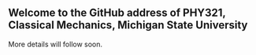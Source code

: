 ## Welcome to the GitHub address of PHY321, Classical Mechanics, Michigan State University

More details will follow soon.
